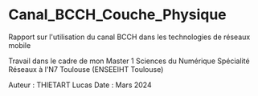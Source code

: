# Canal_BCCH_Couche_Physique
 Rapport sur l'utilisation du canal BCCH dans les technologies de réseaux mobile

 Travail dans le cadre de mon Master 1 Sciences du Numérique Spécialité Réseaux à l'N7 Toulouse (ENSEEIHT Toulouse)

 Auteur : THIETART Lucas 
 Date : Mars 2024
